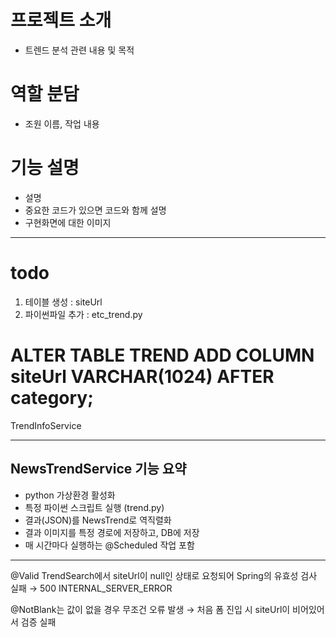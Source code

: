 # 프로젝트 소개
- 트렌드 분석 관련 내용 및 목적


# 역할 분담
- 조원 이름, 작업 내용

# 기능 설명
- 설명
- 중요한 코드가 있으면 코드와 함께 설명
- 구현화면에 대한 이미지


-------------------------------
# todo


1. 테이블 생성 : siteUrl
2. 파이썬파일 추가 : etc_trend.py
# ALTER TABLE TREND ADD COLUMN siteUrl VARCHAR(1024) AFTER category;


TrendInfoService

--------------------------------------


## NewsTrendService 기능 요약
  - python 가상환경 활성화
  - 특정 파이썬 스크립트 실행 (trend.py)
  - 결과(JSON)를 NewsTrend로 역직렬화
  - 결과 이미지를 특정 경로에 저장하고, DB에 저장
  - 매 시간마다 실행하는 @Scheduled 작업 포함

-------------------------------------------------------

@Valid TrendSearch에서 siteUrl이 null인 상태로 요청되어
Spring의 유효성 검사 실패 → 500 INTERNAL_SERVER_ERROR

@NotBlank는 값이 없을 경우 무조건 오류 발생
→ 처음 폼 진입 시 siteUrl이 비어있어서 검증 실패
